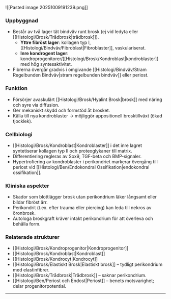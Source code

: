 ![[Pasted image 20251009191239.png]]

### Uppbyggnad
- Består av två lager tät bindväv runt brosk (ej vid ledyta eller [[Histologi/Brosk/Trådbrosk|trådbrosk]]).  
  - **Yttre fibröst lager**: kollagen typ I, [[Histologi/Bindväv/Fibroblast|Fibroblaster]], vaskulariserat.  
  - **Inre kondrogent lager**: kondroprogenitorer/[[Histologi/Brosk/Kondroblast|kondroblaster]] med hög syntesaktivitet.  
- Fibrerna övergår gradvis i omgivande [[Histologi/Bindväv/Stram Regelbunden Bindväv|stram regelbunden bindväv]] eller periost.
### Funktion
- Försörjer avaskulärt [[Histologi/Brosk/Hyalint Brosk|brosk]] med näring och syre via diffusion.  
- Ger mekaniskt skydd och formstöd åt brosket.  
- Källa till nya kondroblaster → möjliggör appositionell brosktillväxt (ökad tjocklek).
### Cellbiologi
- [[Histologi/Brosk/Kondroblast|Kondroblaster]] i det inre lagret syntetiserar kollagen typ II och proteoglykaner till matrix.  
- Differentiering regleras av Sox9, TGF-beta och BMP-signaler.  
- Hypertrofiering av kondroblaster i perikondriet markerar övergång till periost vid [[Histologi/Ben/Endokondral Ossifikation|endokondral ossifikation]].
### Kliniska aspekter
- Skador som blottlägger brosk utan perikondrium läker långsamt eller bildar fibröst ärr.  
- Perikondrit (t.ex. efter trauma eller piercing) kan leda till nekros av öronbrosk.  
- Autologa broskgraft kräver intakt perikondrium för att överleva och behålla form.
### Relaterade strukturer
- [[Histologi/Brosk/Kondroprogenitor|Kondroprogenitor]]  
- [[Histologi/Brosk/Kondroblast|Kondroblast]]  
- [[Histologi/Brosk/Kondrocyt|Kondrocyt]]  
- [[Histologi/Brosk/Elastiskt Brosk|Elastiskt brosk]] – tydligt perikondrium med elastinfibrer.  
- [[Histologi/Brosk/Trådbrosk|Trådbrosk]] – saknar perikondrium.  
- [[Histologi/Ben/Periost och Endost|Periost]] – benets motsvarighet; delar progenitorpotential.  

---
